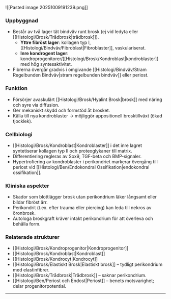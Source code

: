 ![[Pasted image 20251009191239.png]]

### Uppbyggnad
- Består av två lager tät bindväv runt brosk (ej vid ledyta eller [[Histologi/Brosk/Trådbrosk|trådbrosk]]).  
  - **Yttre fibröst lager**: kollagen typ I, [[Histologi/Bindväv/Fibroblast|Fibroblaster]], vaskulariserat.  
  - **Inre kondrogent lager**: kondroprogenitorer/[[Histologi/Brosk/Kondroblast|kondroblaster]] med hög syntesaktivitet.  
- Fibrerna övergår gradvis i omgivande [[Histologi/Bindväv/Stram Regelbunden Bindväv|stram regelbunden bindväv]] eller periost.
### Funktion
- Försörjer avaskulärt [[Histologi/Brosk/Hyalint Brosk|brosk]] med näring och syre via diffusion.  
- Ger mekaniskt skydd och formstöd åt brosket.  
- Källa till nya kondroblaster → möjliggör appositionell brosktillväxt (ökad tjocklek).
### Cellbiologi
- [[Histologi/Brosk/Kondroblast|Kondroblaster]] i det inre lagret syntetiserar kollagen typ II och proteoglykaner till matrix.  
- Differentiering regleras av Sox9, TGF-beta och BMP-signaler.  
- Hypertrofiering av kondroblaster i perikondriet markerar övergång till periost vid [[Histologi/Ben/Endokondral Ossifikation|endokondral ossifikation]].
### Kliniska aspekter
- Skador som blottlägger brosk utan perikondrium läker långsamt eller bildar fibröst ärr.  
- Perikondrit (t.ex. efter trauma eller piercing) kan leda till nekros av öronbrosk.  
- Autologa broskgraft kräver intakt perikondrium för att överleva och behålla form.
### Relaterade strukturer
- [[Histologi/Brosk/Kondroprogenitor|Kondroprogenitor]]  
- [[Histologi/Brosk/Kondroblast|Kondroblast]]  
- [[Histologi/Brosk/Kondrocyt|Kondrocyt]]  
- [[Histologi/Brosk/Elastiskt Brosk|Elastiskt brosk]] – tydligt perikondrium med elastinfibrer.  
- [[Histologi/Brosk/Trådbrosk|Trådbrosk]] – saknar perikondrium.  
- [[Histologi/Ben/Periost och Endost|Periost]] – benets motsvarighet; delar progenitorpotential.  

---
